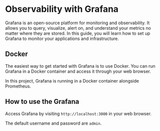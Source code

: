 # Observability with Grafana

Grafana is an open-source platform for monitoring and observability. It allows you to query, visualize, alert on, and understand your metrics no matter where they are stored. In this guide, you will learn how to set up Grafana to monitor your applications and infrastructure.

## Docker

The easiest way to get started with Grafana is to use Docker. You can run Grafana in a Docker container and access it through your web browser.

In this project, Grafana is running in a Docker container alongside Prometheus.

## How to use the Grafana

Access Grafana by visiting `http://localhost:3000` in your web browser.  

The default username and password are `admin`.